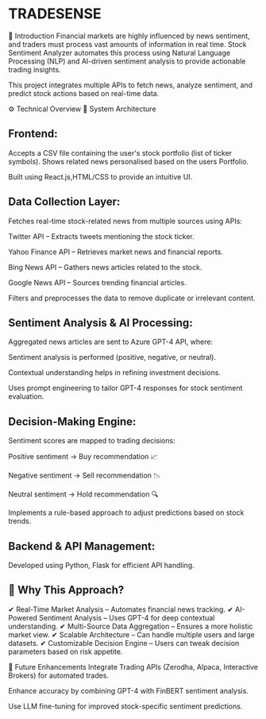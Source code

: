 # TRADESENSE

🚀 Introduction
Financial markets are highly influenced by news sentiment, and traders must process vast amounts of information in real time. Stock Sentiment Analyzer automates this process using Natural Language Processing (NLP) and AI-driven sentiment analysis to provide actionable trading insights.

This project integrates multiple APIs to fetch news, analyze sentiment, and predict stock actions based on real-time data.

⚙️ Technical Overview
🔹 System Architecture

## **Frontend**:

Accepts a CSV file containing the user's stock portfolio (list of ticker symbols). Shows related news personalised based on the users Portfolio.

Built using React.js,HTML/CSS to provide an intuitive UI.

## **Data Collection Layer**:

Fetches real-time stock-related news from multiple sources using APIs:

Twitter API – Extracts tweets mentioning the stock ticker.

Yahoo Finance API – Retrieves market news and financial reports.

Bing News API – Gathers news articles related to the stock.

Google News API – Sources trending financial articles.

Filters and preprocesses the data to remove duplicate or irrelevant content.

## **Sentiment Analysis & AI Processing**:

Aggregated news articles are sent to Azure GPT-4 API, where:

Sentiment analysis is performed (positive, negative, or neutral).

Contextual understanding helps in refining investment decisions.

Uses prompt engineering to tailor GPT-4 responses for stock sentiment evaluation.


## **Decision-Making Engine**:

Sentiment scores are mapped to trading decisions:

Positive sentiment → Buy recommendation 📈

Negative sentiment → Sell recommendation 📉

Neutral sentiment → Hold recommendation 🔍

Implements a rule-based approach to adjust predictions based on stock trends.

## **Backend & API Management**:

Developed using Python, Flask for efficient API handling.



## 🔹 Why This Approach?
✔ Real-Time Market Analysis – Automates financial news tracking.
✔ AI-Powered Sentiment Analysis – Uses GPT-4 for deep contextual understanding.
✔ Multi-Source Data Aggregation – Ensures a more holistic market view.
✔ Scalable Architecture – Can handle multiple users and large datasets.
✔ Customizable Decision Engine – Users can tweak decision parameters based on risk appetite.

🚀 Future Enhancements
Integrate Trading APIs (Zerodha, Alpaca, Interactive Brokers) for automated trades.

Enhance accuracy by combining GPT-4 with FinBERT sentiment analysis.

Use LLM fine-tuning for improved stock-specific sentiment predictions.
